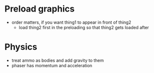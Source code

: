 # Preload graphics
* order matters, if you want thing1 to appear in front of thing2
    * load thing2 first in the preloading so that thing2 gets loaded after
# Physics
* treat ammo as bodies and add gravity to them
* phaser has momentum and acceleration
